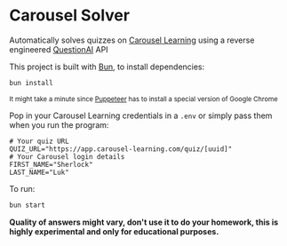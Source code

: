 # Carousel Solver
Automatically solves quizzes on [Carousel Learning](https://www.carousel-learning.com/) using a reverse engineered [QuestionAI](https://www.questionai.com/) API

This project is built with [Bun](https://bun.sh/), to install dependencies:

```bash
bun install
```
<sub>It might take a minute since [Puppeteer](https://pptr.dev/) has to install a special version of Google Chrome</sub>

Pop in your Carousel Learning credentials in a `.env` or simply pass them when you run the program:

```dotenv
# Your quiz URL
QUIZ_URL="https://app.carousel-learning.com/quiz/[uuid]"
# Your Carousel login details
FIRST_NAME="Sherlock"
LAST_NAME="Luk"
```

To run:

```bash
bun start
```

**Quality of answers might vary, don't use it to do your homework, this is highly experimental and only for educational purposes.**
